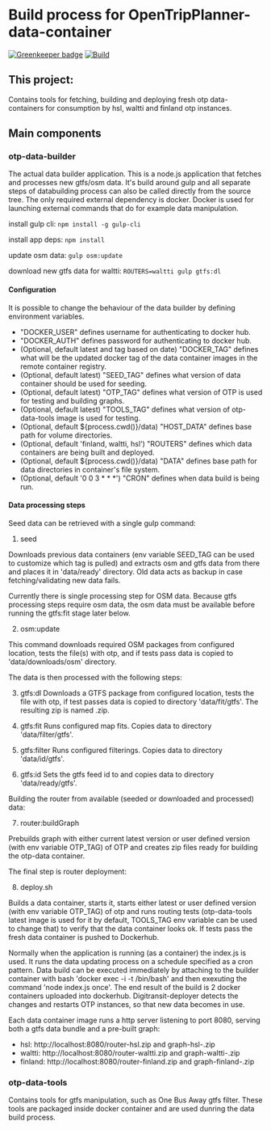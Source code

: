 # Build process for OpenTripPlanner-data-container

[![Greenkeeper badge](https://badges.greenkeeper.io/HSLdevcom/OpenTripPlanner-data-container.svg)](https://greenkeeper.io/)
[![Build](https://api.travis-ci.org/HSLdevcom/OpenTripPlanner-data-container.svg?branch=master)](https://travis-ci.org/HSLdevcom/OpenTripPlanner-data-container)

## This project:
Contains tools for fetching, building and deploying fresh otp data-containers
for consumption by hsl, waltti and finland otp instances.

## Main components

### otp-data-builder
The actual data builder application. This is a node.js application that fetches
and processes new gtfs/osm data. It's build around gulp and all separate steps of
databuilding process can also be called directly from the source tree. The only
required external dependency is docker. Docker is used for launching external
commands that do for example data manipulation.

install gulp cli:
  `npm install -g gulp-cli`

install app deps:
  `npm install`

update osm data:
  `gulp osm:update`

download new gtfs data for waltti:
  `ROUTERS=waltti gulp gtfs:dl`

#### Configuration
It is possible to change the behaviour of the data builder by defining environment variables.

* "DOCKER_USER" defines username for authenticating to docker hub.
* "DOCKER_AUTH" defines password for authenticating to docker hub.
* (Optional, default latest and tag based on date) "DOCKER_TAG" defines what will be the updated docker tag of the data container images in the remote container registry.
* (Optional, default latest) "SEED_TAG" defines what version of data container should be used for seeding.
* (Optional, default latest) "OTP_TAG" defines what version of OTP is used for testing and building graphs.
* (Optional, default latest) "TOOLS_TAG" defines what version of otp-data-tools image is used for testing.
* (Optional, default ${process.cwd()}/data) "HOST_DATA" defines base path for volume directories.
* (Optional, default 'finland, waltti, hsl') "ROUTERS" defines which data containers are being built and deployed.
* (Optional, default ${process.cwd()}/data) "DATA" defines base path for data directories in container's file system.
* (Optional, default '0 0 3 * * *') "CRON" defines when data build is being run.

#### Data processing steps

Seed data can be retrieved with a single gulp command:

1. seed

Downloads previous data containers (env variable SEED_TAG can be used to customize which tag is pulled)
and extracts osm and gtfs data from there and places it in 'data/ready' directory.
Old data acts as backup in case fetching/validating new data fails.

Currently there is single processing step for OSM data. Because gtfs processing steps require osm data,
the osm data must be available before running the gtfs:fit stage later below.

2. osm:update

This command downloads required OSM packages from configured location, tests the file(s) with otp,
and if tests pass data is copied to 'data/downloads/osm' directory.

The data is then processed with the following steps:

3. gtfs:dl
Downloads a GTFS package from configured location, tests the file with otp, if
test passes data is copied to directory 'data/fit/gtfs'. The resulting zip is named <feedid>.zip.

4. gtfs:fit
Runs configured map fits. Copies data to directory 'data/filter/gtfs'.

5. gtfs:filter
Runs configured filterings. Copies data to directory 'data/id/gtfs'.

6. gtfs:id
Sets the gtfs feed id to <id> and copies data to directory 'data/ready/gtfs'.

Building the router from available (seeded or downloaded and processed) data:

7. router:buildGraph

Prebuilds graph with either current latest version or user defined version (with env variable OTP_TAG) of OTP and creates zip files
ready for building the otp-data container.


The final step is router deployment:

8. deploy.sh

Builds a data container, starts it, starts either latest or user defined version (with env variable OTP_TAG) of otp and runs
routing tests (otp-data-tools latest image is used for it by default, TOOLS_TAG env variable can be used to change that)
to verify that the data container looks ok. If tests pass the fresh data container is pushed to Dockerhub.

Normally when the application is running (as a container) the index.js is used.
It runs the data updating process on a schedule specified as a cron pattern. Data build can be executed immediately
by attaching to the builder container with bash 'docker exec -i -t <dockerid> /bin/bash' and then
exexuting the command 'node index.js once'. The end result of the build is 2 docker containers uploaded into dockerhub.
Digitransit-deployer detects the changes and restarts OTP instances, so that new data becomes in use.

Each data container image runs a http server listening to port 8080, serving both a gtfs data bundle and a pre-built graph:
- hsl: http://localhost:8080/router-hsl.zip and graph-hsl-<otpversion>.zip
- waltti: http://localhost:8080/router-waltti.zip and graph-waltti-<otpversion>.zip
- finland: http://localhost:8080/router-finland.zip and graph-finland-<otpversion>.zip

### otp-data-tools
Contains tools for gtfs manipulation, such as One Bus Away gtfs filter.
These tools are packaged inside docker container and are used dunring the data build process.
